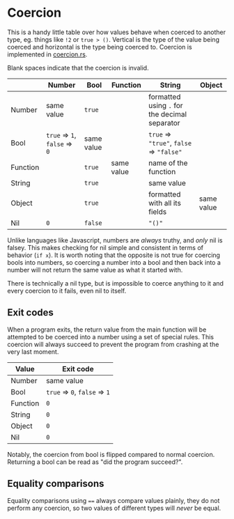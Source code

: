 # Coercion

This is a handy little table over how values behave when coerced to another type, eg. things like `!2` or `true > ()`. Vertical is the type of the value being coerced and horizontal is the type being coerced to. Coercion is implemented in [coercion.rs](src/runtime/src/runtime/value/coercion.rs).

Blank spaces indicate that the coercion is invalid.

|          | Number                        | Bool       | Function   | String                                        | Object      |
|----------|-------------------------------|------------|------------|-----------------------------------------------|-------------|
| Number   | same value                    | `true`     |            | formatted using `.` for the decimal separator |             |
| Bool     | `true` => `1`, `false` => `0` | same value |            | `true` => `"true"`, `false` => `"false"`      |             |
| Function |                               | `true`     | same value | name of the function                          |             |
| String   |                               | `true`     |            | same value                                    |             |
| Object   |                               | `true`     |            | formatted with all its fields                 | same value  |
| Nil      | `0`                           | `false`    |            | `"()"`                                        |             |

Unlike languages like Javascript, numbers are *always* truthy, and *only* nil is falsey. This makes checking for nil simple and consistent in terms of behavior (`if x`). It is worth noting that the opposite is not true for coercing bools into numbers, so coercing a number into a bool and then back into a number will not return the same value as what it started with.

There is technically a nil type, but is impossible to coerce anything to it and every coercion to it fails, even nil to itself.

## Exit codes

When a program exits, the return value from the main function will be attempted to be coerced into a number using a set of special rules. This coercion will always succeed to prevent the program from crashing at the very last moment.

| Value    | Exit code                     |
|----------|-------------------------------|
| Number   | same value                    |
| Bool     | `true` => `0`, `false` => `1` |
| Function | `0`                           |
| String   | `0`                           |
| Object   | `0`                           |
| Nil      | `0`                           |

Notably, the coercion from bool is flipped compared to normal coercion. Returning a bool can be read as "did the program succeed?".

## Equality comparisons

Equality comparisons using `==` always compare values plainly, they do not perform any coercion, so two values of different types will *never* be equal.
